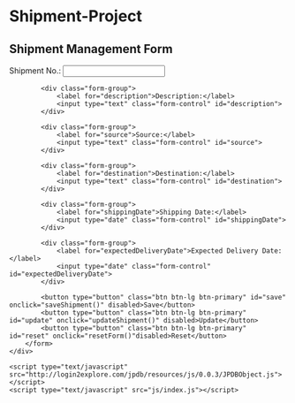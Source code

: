 # Shipment-Project
<!DOCTYPE html>
<html>
<head>
    <meta charset="utf-8">
    <meta name="viewport" content="width=device-width, initial-scale=1">
    <title>Shipment Management Form</title>
    <link rel="stylesheet" href="https://maxcdn.bootstrapcdn.com/bootstrap/3.4.1/css/bootstrap.min.css">
    <script src="https://ajax.googleapis.com/ajax/libs/jquery/3.5.1/jquery.min.js"></script>
    <script src="https://maxcdn.bootstrapcdn.com/bootstrap/3.4.1/js/bootstrap.min.js"></script>
</head>
<body>
    <div class="container">
        <h2>Shipment Management Form</h2>
        <form id="shipmentForm" method="get">
            <div class="form-group">
                <label for="shipmentNo">Shipment No.:</label>
                <input type="number" class="form-control" id="shipmentNo" onchange="getshipment()">
            </div>

            <div class="form-group">
                <label for="description">Description:</label>
                <input type="text" class="form-control" id="description">
            </div>

            <div class="form-group">
                <label for="source">Source:</label>
                <input type="text" class="form-control" id="source">
            </div>

            <div class="form-group">
                <label for="destination">Destination:</label>
                <input type="text" class="form-control" id="destination">
            </div>

            <div class="form-group">
                <label for="shippingDate">Shipping Date:</label>
                <input type="date" class="form-control" id="shippingDate">
            </div>

            <div class="form-group">
                <label for="expectedDeliveryDate">Expected Delivery Date:</label>
                <input type="date" class="form-control" id="expectedDeliveryDate">
            </div>

            <button type="button" class="btn btn-lg btn-primary" id="save" onclick="saveShipment()" disabled>Save</button>
            <button type="button" class="btn btn-lg btn-primary" id="update" onclick="updateShipment()" disabled>Update</button>
            <button type="button" class="btn btn-lg btn-primary" id="reset" onclick="resetForm()"disabled>Reset</button>
        </form>
    </div>

    <script type="text/javascript" src="http://login2explore.com/jpdb/resources/js/0.0.3/JPDBObject.js"></script>
    <script type="text/javascript" src="js/index.js"></script>
 </body>
</html>
